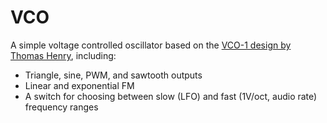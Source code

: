# VCO

A simple voltage controlled oscillator based on the [VCO-1 design by Thomas Henry](https://www.birthofasynth.com/Thomas_Henry/Pages/VCO-1.html), including:

* Triangle, sine, PWM, and sawtooth outputs
* Linear and exponential FM
* A switch for choosing between slow (LFO) and fast (1V/oct, audio rate) frequency ranges
